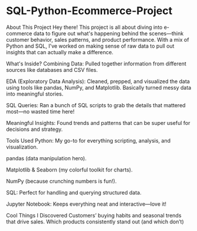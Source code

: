 # SQL-Python-Ecommerce-Project

About This Project
Hey there! This project is all about diving into e-commerce data to figure out what's happening behind the scenes—think customer behavior, sales patterns, and product performance. With a mix of Python and SQL, I've worked on making sense of raw data to pull out insights that can actually make a difference.

What's Inside?
Combining Data: Pulled together information from different sources like databases and CSV files.

EDA (Exploratory Data Analysis): Cleaned, prepped, and visualized the data using tools like pandas, NumPy, and Matplotlib. Basically turned messy data into meaningful stories.

SQL Queries: Ran a bunch of SQL scripts to grab the details that mattered most—no wasted time here!

Meaningful Insights: Found trends and patterns that can be super useful for decisions and strategy.

Tools Used
Python: My go-to for everything scripting, analysis, and visualization.

pandas (data manipulation hero).

Matplotlib & Seaborn (my colorful toolkit for charts).

NumPy (because crunching numbers is fun!).

SQL: Perfect for handling and querying structured data.

Jupyter Notebook: Keeps everything neat and interactive—love it!

Cool Things I Discovered
Customers’ buying habits and seasonal trends that drive sales.
Which products consistently stand out (and which don’t)

